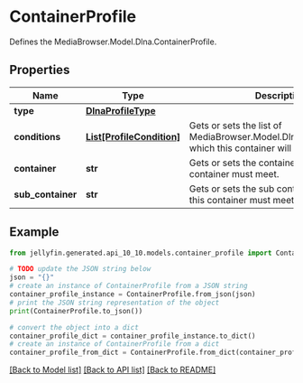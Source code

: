 # ContainerProfile

Defines the MediaBrowser.Model.Dlna.ContainerProfile.

## Properties

Name | Type | Description | Notes
------------ | ------------- | ------------- | -------------
**type** | [**DlnaProfileType**](DlnaProfileType.md) |  | [optional] 
**conditions** | [**List[ProfileCondition]**](ProfileCondition.md) | Gets or sets the list of MediaBrowser.Model.Dlna.ProfileCondition which this container will be applied to. | [optional] 
**container** | **str** | Gets or sets the container(s) which this container must meet. | [optional] 
**sub_container** | **str** | Gets or sets the sub container(s) which this container must meet. | [optional] 

## Example

```python
from jellyfin.generated.api_10_10.models.container_profile import ContainerProfile

# TODO update the JSON string below
json = "{}"
# create an instance of ContainerProfile from a JSON string
container_profile_instance = ContainerProfile.from_json(json)
# print the JSON string representation of the object
print(ContainerProfile.to_json())

# convert the object into a dict
container_profile_dict = container_profile_instance.to_dict()
# create an instance of ContainerProfile from a dict
container_profile_from_dict = ContainerProfile.from_dict(container_profile_dict)
```
[[Back to Model list]](README.md#documentation-for-models) [[Back to API list]](README.md#documentation-for-api-endpoints) [[Back to README]](README.md)


